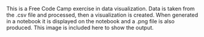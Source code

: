 This is a Free Code Camp exercise in data visualization. 
Data is taken from the .csv file and processed, then a visualization is created. 
When generated in a notebook it is displayed on the notebook and a .png file is also produced. 
This image is included here to show the output.
